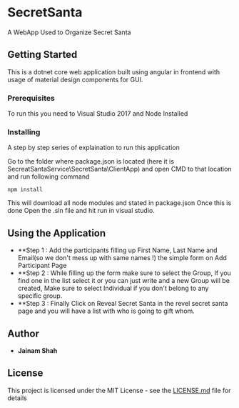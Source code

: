 # SecretSanta

A WebApp Used to Organize Secret Santa

## Getting Started

This is a dotnet core web application built using angular in frontend with usage of material design components for GUI.

### Prerequisites

To run this you need to Visual Studio 2017 and Node Installed

### Installing

A step by step series of explaination to run this application

Go to the folder where package.json is located (here it is SecreatSantaService\SecretSanta\ClientApp) and open CMD to that location and run following command

```
npm install
```

This will download all node modules and stated in package.json 
Once this is done Open the .sln file and hit run in visual studio.

## Using the Application

* **Step 1 : Add the participants filling up First Name, Last Name and Email(so we don't mess up with same names !) the simple form on Add Participant Page
* **Step 2 : While filling up the form make sure to select the Group, If you find one in the list select it or you can just write and a new Group will be created, Make sure to select Individual if you don't belong to any specific group.
* **Step 3 : Finally Click on Reveal Secret Santa in the revel secret santa page and you will have a list with who is going to gift whom.
      </ul>

## Author

* **Jainam Shah**

## License

This project is licensed under the MIT License - see the [LICENSE.md](LICENSE.md) file for details
